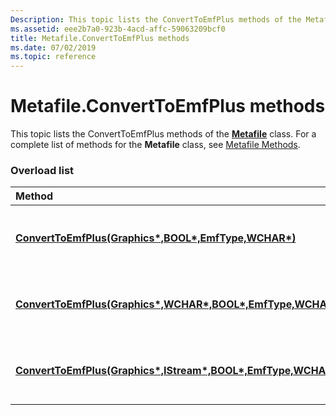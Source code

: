 ```yaml
---
Description: This topic lists the ConvertToEmfPlus methods of the Metafile class. For a complete list of methods for the Metafile class, see Metafile Methods.
ms.assetid: eee2b7a0-923b-4acd-affc-59063209bcf0
title: Metafile.ConvertToEmfPlus methods
ms.date: 07/02/2019
ms.topic: reference
---
```


# Metafile.ConvertToEmfPlus methods

This topic lists the ConvertToEmfPlus methods of the [**Metafile**](https://msdn.microsoft.com/library/ms534477(v=VS.85).aspx) class. For a complete list of methods for the **Metafile** class, see [Metafile Methods](-gdiplus-class-metafile-methods.md).

### Overload list



| Method                                                                                                                                                 | Description                                                                                                                                                                                                                 |
|:-------------------------------------------------------------------------------------------------------------------------------------------------------|:----------------------------------------------------------------------------------------------------------------------------------------------------------------------------------------------------------------------------|
| [**ConvertToEmfPlus(Graphics\*,BOOL\*,EmfType,WCHAR\*)**](https://msdn.microsoft.com/library/ms535281(v=VS.85).aspx)                     | The [**Metafile::ConvertToEmfPlus**](https://msdn.microsoft.com/library/ms535281(v=VS.85).aspx) method converts this [**Metafile**](https://msdn.microsoft.com/library/ms534477(v=VS.85).aspx) object to the EMF+ format.<br/>  |
| [**ConvertToEmfPlus(Graphics\*,WCHAR\*,BOOL\*,EmfType,WCHAR\*)**](https://msdn.microsoft.com/library/ms535283(v=VS.85).aspx)   | The [**Metafile::ConvertToEmfPlus**](https://msdn.microsoft.com/library/ms535281(v=VS.85).aspx) method converts this [**Metafile**](https://msdn.microsoft.com/library/ms534477(v=VS.85).aspx) object to the EMF+ format.<br/>  |
| [**ConvertToEmfPlus(Graphics\*,IStream\*,BOOL\*,EmfType,WCHAR\*)**](https://msdn.microsoft.com/library/ms535282(v=VS.85).aspx) | The [**Metafile::ConvertToEmfPlus**](https://msdn.microsoft.com/library/ms535281(v=VS.85).aspx) method converts this [**Metafile**](https://msdn.microsoft.com/library/ms534477(v=VS.85).aspx) object to the EMF+ format. <br/> |



 

 




